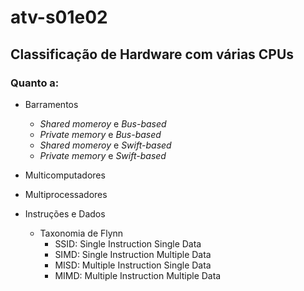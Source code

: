# atv-s01e02

## Classificação  de Hardware com várias CPUs


### Quanto a:

- Barramentos
  - *Shared momeroy* e *Bus-based*
  - *Private memory* e *Bus-based*
  - *Shared momeroy* e *Swift-based*
  - *Private memory* e *Swift-based*

- Multicomputadores
- Multiprocessadores

- Instruções e Dados
  - Taxonomia de Flynn
    - SSID: Single Instruction Single Data
    - SIMD: Single Instruction Multiple Data
    - MISD: Multiple Instruction Single Data
    - MIMD: Multiple Instruction Multiple Data

 


